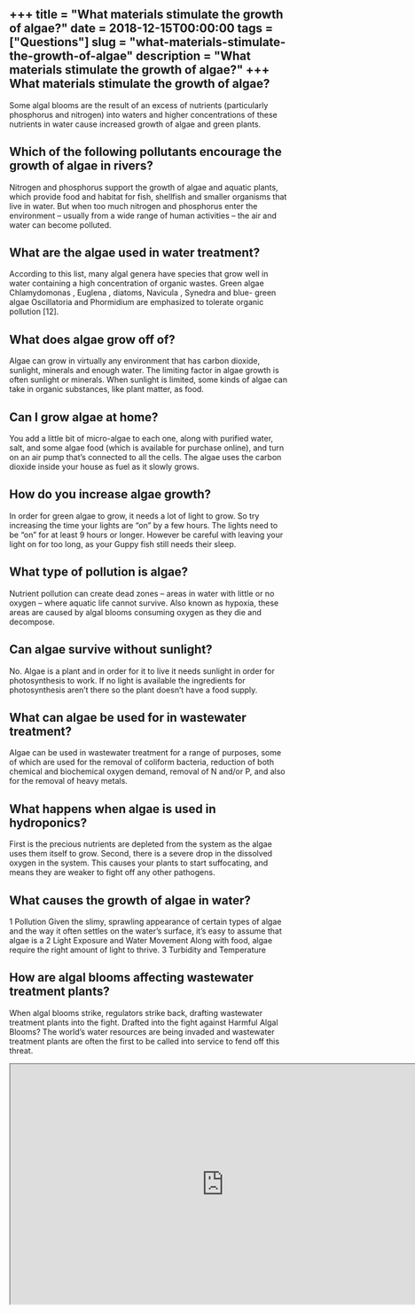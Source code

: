 +++
title = "What materials stimulate the growth of algae?"
date = 2018-12-15T00:00:00
tags = ["Questions"]
slug = "what-materials-stimulate-the-growth-of-algae"
description = "What materials stimulate the growth of algae?"
+++
What materials stimulate the growth of algae?
---------------------------------------------

Some algal blooms are the result of an excess of nutrients (particularly phosphorus and nitrogen) into waters and higher concentrations of these nutrients in water cause increased growth of algae and green plants.

Which of the following pollutants encourage the growth of algae in rivers?
--------------------------------------------------------------------------

Nitrogen and phosphorus support the growth of algae and aquatic plants, which provide food and habitat for fish, shellfish and smaller organisms that live in water. But when too much nitrogen and phosphorus enter the environment – usually from a wide range of human activities – the air and water can become polluted.

What are the algae used in water treatment?
-------------------------------------------

According to this list, many algal genera have species that grow well in water containing a high concentration of organic wastes. Green algae Chlamydomonas , Euglena , diatoms, Navicula , Synedra and blue- green algae Oscillatoria and Phormidium are emphasized to tolerate organic pollution \[12\].

What does algae grow off of?
----------------------------

Algae can grow in virtually any environment that has carbon dioxide, sunlight, minerals and enough water. The limiting factor in algae growth is often sunlight or minerals. When sunlight is limited, some kinds of algae can take in organic substances, like plant matter, as food.

Can I grow algae at home?
-------------------------

You add a little bit of micro-algae to each one, along with purified water, salt, and some algae food (which is available for purchase online), and turn on an air pump that’s connected to all the cells. The algae uses the carbon dioxide inside your house as fuel as it slowly grows.

How do you increase algae growth?
---------------------------------

In order for green algae to grow, it needs a lot of light to grow. So try increasing the time your lights are “on” by a few hours. The lights need to be “on” for at least 9 hours or longer. However be careful with leaving your light on for too long, as your Guppy fish still needs their sleep.

What type of pollution is algae?
--------------------------------

Nutrient pollution can create dead zones – areas in water with little or no oxygen – where aquatic life cannot survive. Also known as hypoxia, these areas are caused by algal blooms consuming oxygen as they die and decompose.

Can algae survive without sunlight?
-----------------------------------

No. Algae is a plant and in order for it to live it needs sunlight in order for photosynthesis to work. If no light is available the ingredients for photosynthesis aren’t there so the plant doesn’t have a food supply.

What can algae be used for in wastewater treatment?
---------------------------------------------------

Algae can be used in wastewater treatment for a range of purposes, some of which are used for the removal of coliform bacteria, reduction of both chemical and biochemical oxygen demand, removal of N and/or P, and also for the removal of heavy metals.

What happens when algae is used in hydroponics?
-----------------------------------------------

First is the precious nutrients are depleted from the system as the algae uses them itself to grow. Second, there is a severe drop in the dissolved oxygen in the system. This causes your plants to start suffocating, and means they are weaker to fight off any other pathogens.

What causes the growth of algae in water?
-----------------------------------------

1 Pollution Given the slimy, sprawling appearance of certain types of algae and the way it often settles on the water’s surface, it’s easy to assume that algae is a 2 Light Exposure and Water Movement Along with food, algae require the right amount of light to thrive. 3 Turbidity and Temperature

How are algal blooms affecting wastewater treatment plants?
-----------------------------------------------------------

When algal blooms strike, regulators strike back, drafting wastewater treatment plants into the fight. Drafted into the fight against Harmful Algal Blooms? The world’s water resources are being invaded and wastewater treatment plants are often the first to be called into service to fend off this threat.

<iframe allow="accelerometer; autoplay; clipboard-write; encrypted-media; gyroscope; picture-in-picture" allowfullscreen="" class="__youtube_prefs__  epyt-is-override  no-lazyload" data-no-lazy="1" data-origheight="433" data-origwidth="770" data-skipgform_ajax_framebjll="" height="433" id="_ytid_34727" loading="lazy" src="https://www.youtube.com/embed/ODni_Bey154?enablejsapi=1&autoplay=0&cc_load_policy=0&cc_lang_pref=&iv_load_policy=1&loop=0&modestbranding=0&rel=1&fs=1&playsinline=0&autohide=2&theme=dark&color=red&controls=1&" title="YouTube player" width="770"></iframe>